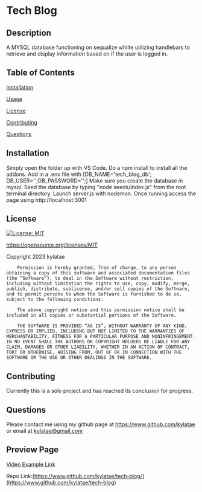 # Tech Blog
  ## Description
  A MYSQL database functioning on sequalize whilte utilizing handlebars to retrieve and display information based on if the user is logged in.
  
  ## Table of Contents

  [Installation](#installation)
  
  [Usage](#usage)
  
  [License](#license)
  
  [Contributing](#contributing)
  
  [Questions](#questions)

  ## Installation
  Simply open the folder up with VS Code. Do a npm install to install all the addons. Add in a .env file with [DB_NAME='tech_blog_db'; DB_USER='';DB_PASSWORD='';] Make sure you create the database in mysql. Seed the database by typing "node seeds/index.js" from the root terminal directory. Launch server.js with nodemon. Once running access the page using http://localhost:3001

  ## License
  [![License: MIT](https://img.shields.io/badge/License-MIT-yellow.svg)](https://opensource.org/licenses/MIT)

  https://opensource.org/licenses/MIT

  Copyright 2023 kylatae

     
        Permission is hereby granted, free of charge, to any person obtaining a copy of this software and associated documentation files (the “Software”), to deal in the Software without restriction, including without limitation the rights to use, copy, modify, merge, publish, distribute, sublicense, and/or sell copies of the Software, and to permit persons to whom the Software is furnished to do so, subject to the following conditions:
        
        The above copyright notice and this permission notice shall be included in all copies or substantial portions of the Software.

        THE SOFTWARE IS PROVIDED “AS IS”, WITHOUT WARRANTY OF ANY KIND, EXPRESS OR IMPLIED, INCLUDING BUT NOT LIMITED TO THE WARRANTIES OF MERCHANTABILITY, FITNESS FOR A PARTICULAR PURPOSE AND NONINFRINGEMENT. IN NO EVENT SHALL THE AUTHORS OR COPYRIGHT HOLDERS BE LIABLE FOR ANY CLAIM, DAMAGES OR OTHER LIABILITY, WHETHER IN AN ACTION OF CONTRACT, TORT OR OTHERWISE, ARISING FROM, OUT OF OR IN CONNECTION WITH THE SOFTWARE OR THE USE OR OTHER DEALINGS IN THE SOFTWARE.

  ## Contributing
  Currently this is a solo project and has reached its conclusion for progress.

  ## Questions
  Please contact me using my github page at https://www.github.com/kylatae or email at kylatae@gmail.com

  ## Preview Page


[Video Example Link](./lib/vid/) 

Repo Link:[https://www.github.com/kylatae/tech-blog/](https://www.github.com/kylatae/tech-blog)

